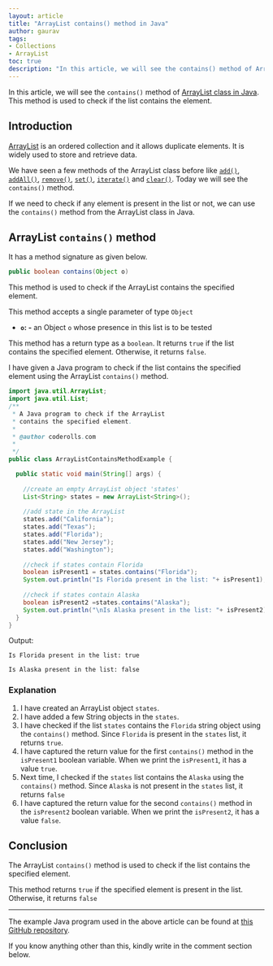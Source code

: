 ```yaml
---
layout: article
title: "ArrayList contains() method in Java"
author: gaurav
tags:
- Collections
- ArrayList
toc: true
description: "In this article, we will see the contains() method of ArrayList in Java. This method is used to check if the list contains the specified element."
---
```

In this article, we will see the `contains()` method of [ArrayList class in Java](https://coderolls.com/arraylist-in-java/). This method is used to check if the list contains the element.

## Introduction

[ArrayList](https://coderolls.com/arraylist-in-java/)  is an ordered collection and it allows duplicate elements. It is widely used to store and retrieve data.

We have seen a few methods of the ArrayList class before like [`add()`](https://coderolls.com/add-element-in-arraylist/), [`addAll()`](http://https://coderolls.com/arraylist-addall-method-in-java/), [`remove()`](https://coderolls.com/remove-element-from-arraylist/), [`set()`](https://coderolls.com/change-element-in-arraylist/), [`iterate()`](http://coderolls.com/iterating-the-arraylist-in-java/) and [`clear()`](http://coderolls.com/arraylist-clear-method-in-java/). Today we will see the `contains()` method.

If we need to check if any element is present in the list or not, we can use the `contains()` method from the ArrayList class in Java.

## ArrayList `contains()` method

It has a method signature as given below.
```java
public boolean contains(Object o)
```

This method is used to check if the ArrayList contains the specified element.

This method accepts a single parameter of type `Object`

- **`o`: -** an Object `o` whose presence in this list is to be tested

This method has a return type as a `boolean`. It returns `true` if the list contains the specified element. Otherwise, it returns `false`.

I have given a Java program to check if the list contains the specified element using the ArrayList `contains()` method.

```java
import java.util.ArrayList;
import java.util.List;
/**
 * A Java program to check if the ArrayList 
 * contains the specified element.
 * 
 * @author coderolls.com
 *
 */
public class ArrayListContainsMethodExample {

  public static void main(String[] args) {
  
    //create an empty ArrayList object 'states'
    List<String> states = new ArrayList<String>();
    
    //add state in the ArrayList 
    states.add("California");
    states.add("Texas");
    states.add("Florida");
    states.add("New Jersey");
    states.add("Washington");
    
    //check if states contain Florida
    boolean isPresent1 = states.contains("Florida");
    System.out.println("Is Florida present in the list: "+ isPresent1);
    
    //check if states contain Alaska
    boolean isPresent2 =states.contains("Alaska");
    System.out.println("\nIs Alaska present in the list: "+ isPresent2);
  }
}
```
Output:
```
Is Florida present in the list: true

Is Alaska present in the list: false
```
### Explanation
1. I have created an ArrayList object `states`.
2. I have added a few String objects in the `states`.
3. I have checked if the list `states` contains the `Florida` string object using the `contains()` method. Since `Florida` is present in the `states` list, it returns `true`.
4. I have captured the return value for the first `contains()` method in the `isPresent1` boolean variable. When we print the `isPresent1`, it has a value `true`.
5. Next time, I checked if the `states` list contains the `Alaska` using the `contains()` method. Since `Alaska` is not present in the `states` list, it returns `false`
6.  I have captured the return value for the second `contains()` method in the `isPresent2` boolean variable. When we print the `isPresent2`, it has a value `false`. 


## Conclusion

The ArrayList `contains()` method is used to check if the list contains the specified element.

This method returns `true` if the specified element is present in the list. Otherwise, it  returns `false`

---

The example Java program used in the above article can be found at [this GitHub repository](https://github.com/coderolls/blogpost-coding-examples/tree/main/collections/arraylist/arraylist-contains-method).

If you know anything other than this, kindly write in the comment section below.
